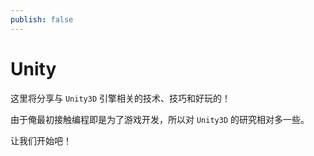 ```yaml
---
publish: false
---
```


# Unity
这里将分享与 `Unity3D` 引擎相关的技术、技巧和好玩的！  

由于俺最初接触编程即是为了游戏开发，所以对 `Unity3D` 的研究相对多一些。

让我们开始吧！